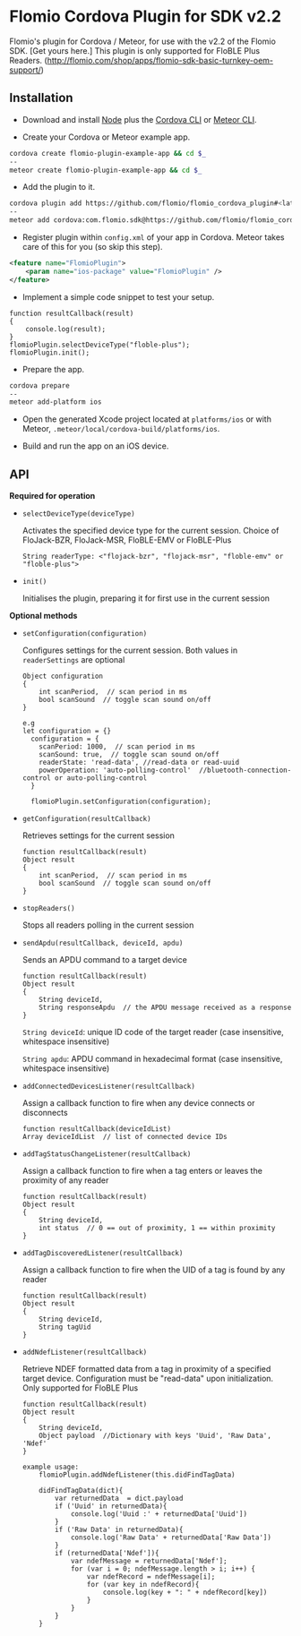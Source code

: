 # Flomio Cordova Plugin for SDK v2.2

Flomio's plugin for Cordova / Meteor, for use with the v2.2 of the Flomio SDK. [Get yours here.]
This plugin is only supported for FloBLE Plus Readers.
(http://flomio.com/shop/apps/flomio-sdk-basic-turnkey-oem-support/)

## Installation

- Download and install [Node](http://nodejs.org/) plus the [Cordova CLI](http://cordova.apache.org/docs/en/4.0.0/guide_cli_index.md.html) or [Meteor CLI](https://www.meteor.com/install).

- Create your Cordova or Meteor example app.

```bash
cordova create flomio-plugin-example-app && cd $_
--
meteor create flomio-plugin-example-app && cd $_
```

- Add the plugin to it.

```bash
cordova plugin add https://github.com/flomio/flomio_cordova_plugin#<latest-commit-code>
--
meteor add cordova:com.flomio.sdk@https://github.com/flomio/flomio_cordova_plugin/tarball/<latest-commit-code>
```

- Register plugin within `config.xml` of your app in Cordova. Meteor takes care of this for you (so skip this step).

```xml
<feature name="FlomioPlugin">
    <param name="ios-package" value="FlomioPlugin" />
</feature>
```

- Implement a simple code snippet to test your setup.

```
function resultCallback(result)
{
	console.log(result);
}
flomioPlugin.selectDeviceType("floble-plus");  
flomioPlugin.init();
```

- Prepare the app.

```bash
cordova prepare
--
meteor add-platform ios
```

- Open the generated Xcode project located at `platforms/ios` or with Meteor, `.meteor/local/cordova-build/platforms/ios`.

- Build and run the app on an iOS device.

## API

**Required for operation**

* `selectDeviceType(deviceType)`

	Activates the specified device type for the current session. Choice of FloJack-BZR, FloJack-MSR, FloBLE-EMV or FloBLE-Plus
	
	`String readerType: <"flojack-bzr", "flojack-msr", "floble-emv" or "floble-plus">`

* `init()`

	Initialises the plugin, preparing it for first use in the current session
	
	
**Optional methods**

* `setConfiguration(configuration)`

	Configures settings for the current session. Both values in `readerSettings` are optional
	
	```
	Object configuration
	{
		int scanPeriod,  // scan period in ms
		bool scanSound  // toggle scan sound on/off
	}

	e.g 
	let configuration = {}
      configuration = {
        scanPeriod: 1000,  // scan period in ms
        scanSound: true,  // toggle scan sound on/off
        readerState: 'read-data', //read-data or read-uuid
        powerOperation: 'auto-polling-control'  //bluetooth-connection-control or auto-polling-control
      }

      flomioPlugin.setConfiguration(configuration);
	```
	
* `getConfiguration(resultCallback)`

	Retrieves settings for the current session
	
	```
	function resultCallback(result)
	Object result
	{
		int scanPeriod,  // scan period in ms
		bool scanSound  // toggle scan sound on/off
	}
	```

* `stopReaders()`

	Stops all readers polling in the current session

* `sendApdu(resultCallback, deviceId, apdu)`

	Sends an APDU command to a target device

	```
	function resultCallback(result)
	Object result
	{
		String deviceId,
		String responseApdu  // the APDU message received as a response
	}
	```
	`String deviceId`: unique ID code of the target reader (case insensitive, whitespace insensitive)

	`String apdu`: APDU command in hexadecimal format (case insensitive, whitespace insensitive)

* `addConnectedDevicesListener(resultCallback)`

	Assign a callback function to fire when any device connects or disconnects
	
	```
	function resultCallback(deviceIdList)
	Array deviceIdList  // list of connected device IDs
	```
		
* `addTagStatusChangeListener(resultCallback)`

	Assign a callback function to fire when a tag enters or leaves the proximity of any reader
	
	```
	function resultCallback(result)
	Object result
	{
		String deviceId,
		int status  // 0 == out of proximity, 1 == within proximity
	}
	```

* `addTagDiscoveredListener(resultCallback)`

	Assign a callback function to fire when the UID of a tag is found by any reader
	
	```
	function resultCallback(result)
	Object result
	{
		String deviceId,
		String tagUid
	}
	```

* `addNdefListener(resultCallback)`

	Retrieve NDEF formatted data from a tag in proximity of a specified target device.
	Configuration must be "read-data" upon initialization.
	Only supported for FloBLE Plus
	```
	function resultCallback(result)
	Object result
	{
		String deviceId,
		Object payload  //Dictionary with keys 'Uuid', 'Raw Data', 'Ndef'
	}
	
	example usage: 	
		flomioPlugin.addNdefListener(this.didFindTagData)
		
		didFindTagData(dict){
			var returnedData  = dict.payload
			if ('Uuid' in returnedData){
				console.log('Uuid :' + returnedData['Uuid'])
			}
			if ('Raw Data' in returnedData){
				console.log('Raw Data' + returnedData['Raw Data'])
			}
			if (returnedData['Ndef']){
				var ndefMessage = returnedData['Ndef'];
				for (var i = 0; ndefMessage.length > i; i++) {
					var ndefRecord = ndefMessage[i];
					for (var key in ndefRecord){
						console.log(key + ": " + ndefRecord[key])
					}
				}
			}
		}	
	```
